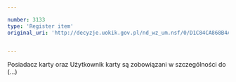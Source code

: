 ```yaml
---

number: 3133
type: 'Register item'
original_uri: 'http://decyzje.uokik.gov.pl/nd_wz_um.nsf/0/D1C84CA868B4A63AC12579F80043FFB4?OpenDocument'


---
```


Posiadacz karty oraz Użytkownik karty są zobowiązani w szczególności do (...)
